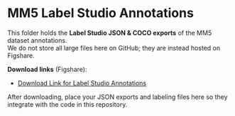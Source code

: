 # MM5 Label Studio Annotations

This folder holds the **Label Studio JSON & COCO exports** of the MM5 dataset annotations.  
We do not store all large files here on GitHub; they are instead hosted on Figshare.

**Download links** (Figshare):  
- [Download Link for Label Studio Annotations](https://figshare.com/ndownloader/files/53391779)

After downloading, place your JSON exports and labeling files here so they integrate with the code in this repository.

